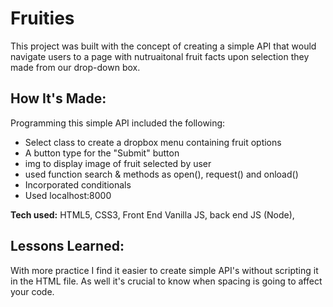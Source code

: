 # Fruities
This project was built with the concept of creating a simple API that would navigate users to a page with nutruaitonal fruit facts upon selection they made from our drop-down box. 

## How It's Made:
  Programming this simple API included the following:
  * Select class to create a dropbox menu containing fruit options
  * A button type for the "Submit" button
  * img to display image of fruit selected by user 
  * used function search & methods as open(), request() and onload() 
  * Incorporated conditionals 
  * Used localhost:8000 
  


**Tech used:** HTML5, CSS3, Front End Vanilla JS, back end JS (Node), 

## Lessons Learned:

With more practice I find it easier to create simple API's without scripting it in the HTML file. As well it's crucial to know when spacing is going to affect your code. 
